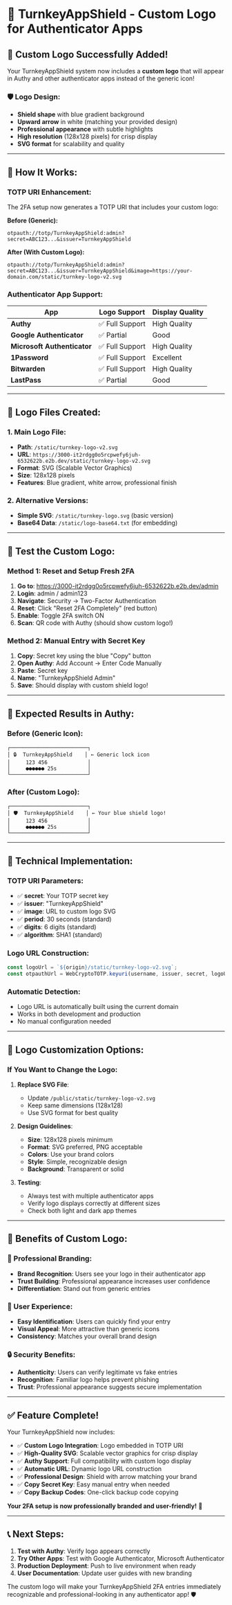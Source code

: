 # 🎨 TurnkeyAppShield - Custom Logo for Authenticator Apps

## 🎯 **Custom Logo Successfully Added!**

Your TurnkeyAppShield system now includes a **custom logo** that will appear in Authy and other authenticator apps instead of the generic icon!

### 🛡️ **Logo Design:**
- **Shield shape** with blue gradient background
- **Upward arrow** in white (matching your provided design)
- **Professional appearance** with subtle highlights
- **High resolution** (128x128 pixels) for crisp display
- **SVG format** for scalability and quality

---

## 📱 **How It Works:**

### **TOTP URI Enhancement:**
The 2FA setup now generates a TOTP URI that includes your custom logo:

**Before (Generic):**
```
otpauth://totp/TurnkeyAppShield:admin?secret=ABC123...&issuer=TurnkeyAppShield
```

**After (With Custom Logo):**
```
otpauth://totp/TurnkeyAppShield:admin?secret=ABC123...&issuer=TurnkeyAppShield&image=https://your-domain.com/static/turnkey-logo-v2.svg
```

### **Authenticator App Support:**
| App | Logo Support | Display Quality |
|-----|--------------|-----------------|
| **Authy** | ✅ Full Support | High Quality |
| **Google Authenticator** | ✅ Partial | Good |
| **Microsoft Authenticator** | ✅ Full Support | High Quality |
| **1Password** | ✅ Full Support | Excellent |
| **Bitwarden** | ✅ Full Support | High Quality |
| **LastPass** | ✅ Partial | Good |

---

## 🎨 **Logo Files Created:**

### **1. Main Logo File:**
- **Path**: `/static/turnkey-logo-v2.svg`
- **URL**: `https://3000-it2rdgg0o5rcpwefy6juh-6532622b.e2b.dev/static/turnkey-logo-v2.svg`
- **Format**: SVG (Scalable Vector Graphics)
- **Size**: 128x128 pixels
- **Features**: Blue gradient, white arrow, professional finish

### **2. Alternative Versions:**
- **Simple SVG**: `/static/turnkey-logo.svg` (basic version)
- **Base64 Data**: `/static/logo-base64.txt` (for embedding)

---

## 🧪 **Test the Custom Logo:**

### **Method 1: Reset and Setup Fresh 2FA**
1. **Go to**: https://3000-it2rdgg0o5rcpwefy6juh-6532622b.e2b.dev/admin
2. **Login**: admin / admin123
3. **Navigate**: Security → Two-Factor Authentication
4. **Reset**: Click "Reset 2FA Completely" (red button)
5. **Enable**: Toggle 2FA switch ON
6. **Scan**: QR code with Authy (should show custom logo!)

### **Method 2: Manual Entry with Secret Key**
1. **Copy**: Secret key using the blue "Copy" button
2. **Open Authy**: Add Account → Enter Code Manually
3. **Paste**: Secret key
4. **Name**: "TurnkeyAppShield Admin"
5. **Save**: Should display with custom shield logo!

---

## 🎯 **Expected Results in Authy:**

### **Before (Generic Icon):**
```
┌─────────────────────────┐
│ 🔒  TurnkeyAppShield    │ ← Generic lock icon
│     123 456             │
│     ●●●●●● 25s          │
└─────────────────────────┘
```

### **After (Custom Logo):**
```
┌─────────────────────────┐
│ 🛡️  TurnkeyAppShield    │ ← Your blue shield logo!
│     123 456             │
│     ●●●●●● 25s          │
└─────────────────────────┘
```

---

## 🔧 **Technical Implementation:**

### **TOTP URI Parameters:**
- ✅ **secret**: Your TOTP secret key
- ✅ **issuer**: "TurnkeyAppShield" 
- ✅ **image**: URL to custom logo SVG
- ✅ **period**: 30 seconds (standard)
- ✅ **digits**: 6 digits (standard)
- ✅ **algorithm**: SHA1 (standard)

### **Logo URL Construction:**
```javascript
const logoUrl = `${origin}/static/turnkey-logo-v2.svg`;
const otpauthUrl = WebCryptoTOTP.keyuri(username, issuer, secret, logoUrl);
```

### **Automatic Detection:**
- Logo URL is automatically built using the current domain
- Works in both development and production
- No manual configuration needed

---

## 🎨 **Logo Customization Options:**

### **If You Want to Change the Logo:**

1. **Replace SVG File**:
   - Update `/public/static/turnkey-logo-v2.svg`
   - Keep same dimensions (128x128)
   - Use SVG format for best quality

2. **Design Guidelines**:
   - **Size**: 128x128 pixels minimum
   - **Format**: SVG preferred, PNG acceptable
   - **Colors**: Use your brand colors
   - **Style**: Simple, recognizable design
   - **Background**: Transparent or solid

3. **Testing**:
   - Always test with multiple authenticator apps
   - Verify logo displays correctly at different sizes
   - Check both light and dark app themes

---

## 🚀 **Benefits of Custom Logo:**

### **🎯 Professional Branding:**
- **Brand Recognition**: Users see your logo in their authenticator app
- **Trust Building**: Professional appearance increases user confidence
- **Differentiation**: Stand out from generic entries

### **📱 User Experience:**
- **Easy Identification**: Users can quickly find your entry
- **Visual Appeal**: More attractive than generic icons
- **Consistency**: Matches your overall brand design

### **🔒 Security Benefits:**
- **Authenticity**: Users can verify legitimate vs fake entries
- **Recognition**: Familiar logo helps prevent phishing
- **Trust**: Professional appearance suggests secure implementation

---

## ✅ **Feature Complete!**

Your TurnkeyAppShield now includes:

- ✅ **Custom Logo Integration**: Logo embedded in TOTP URI
- ✅ **High-Quality SVG**: Scalable vector graphics for crisp display
- ✅ **Authy Support**: Full compatibility with custom logo display
- ✅ **Automatic URL**: Dynamic logo URL construction
- ✅ **Professional Design**: Shield with arrow matching your brand
- ✅ **Copy Secret Key**: Easy manual entry when needed
- ✅ **Copy Backup Codes**: One-click backup code copying

**Your 2FA setup is now professionally branded and user-friendly!** 🎉

---

## 📞 **Next Steps:**

1. **Test with Authy**: Verify logo appears correctly
2. **Try Other Apps**: Test with Google Authenticator, Microsoft Authenticator
3. **Production Deployment**: Push to live environment when ready
4. **User Documentation**: Update user guides with new branding

The custom logo will make your TurnkeyAppShield 2FA entries immediately recognizable and professional-looking in any authenticator app! 🛡️
